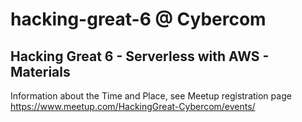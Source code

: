 # hacking-great-6 @ Cybercom
## Hacking Great 6 - Serverless with AWS - Materials

Information about the Time and Place, see Meetup registration page https://www.meetup.com/HackingGreat-Cybercom/events/

